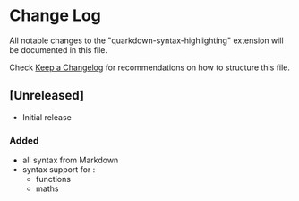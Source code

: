 # Change Log

All notable changes to the "quarkdown-syntax-highlighting" extension will be documented in this file.

Check [Keep a Changelog](http://keepachangelog.com/) for recommendations on how to structure this file.

## [Unreleased]

- Initial release

### Added

- all syntax from Markdown
- syntax support for :
  - functions
  - maths